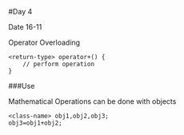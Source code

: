 #Day 4

Date 16-11

Operator Overloading

```
<return-type> operator+() {
	// perform operation
}
```

###Use

Mathematical Operations can be done with objects

```
<class-name> obj1,obj2,obj3;
obj3=obj1+obj2;
```